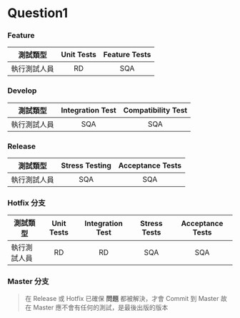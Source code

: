 # Question1 

### Feature
| 測試類型 | Unit Tests     | Feature Tests      |
| ---------- | :-----------:  | :-----------: |
| 執行測試人員     |RD     | SQA     |

### Develop
| 測試類型 | Integration Test     | Compatibility Test      |
| ---------- | :-----------:  | :-----------: |
| 執行測試人員     |SQA     | SQA     |

### Release 
| 測試類型 | Stress Testing   | Acceptance Tests     |
| ---------- | :-----------:  | :-----------: |
| 執行測試人員     |SQA     | SQA     |

### Hotfix   分支
| 測試類型 | Unit Tests     | Integration Test     | Stress Tests     |Acceptance Tests|
| ---------- | :-----------:  | :-----------: |:-----------: |:-----------: |
| 執行測試人員     |RD     | RD     |SQA    |SQA    

### Master  分支
> 在 Release 或 Hotfix 已確保 **問題** 都被解決，才會 Commit 到 Master 
> 故在 Master 應不會有任何的測試，是最後出版的版本
